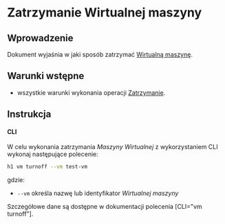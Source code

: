 # Zatrzymanie Wirtualnej maszyny

## Wprowadzenie

Dokument wyjaśnia w jaki sposób zatrzymać [Wirtualną maszynę](/resource/compute/virtual-machine.md).

## Warunki wstępne

* wszystkie warunki wykonania operacji [Zatrzymanie](/resource/compute/virtual-machine.md#wylaczenie).

## Instrukcja

#### CLI

W celu wykonania zatrzymania *Maszyny Wirtualnej* z wykorzystaniem CLI wykonaj następujące polecenie:

```bash
h1 vm turnoff --vm test-vm
```

gdzie:

 * ```--vm``` określa nazwę lub identyfikator *Wirtualnej maszyny*

Szczegółowe dane są dostępne w dokumentacji polecenia [CLI="vm turnoff"].
